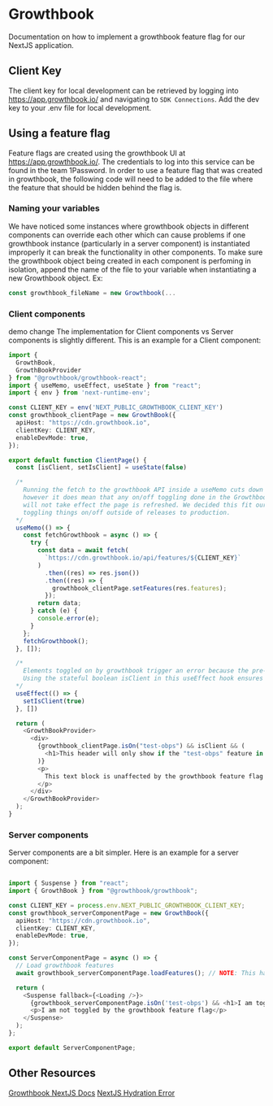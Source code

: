 # Growthbook

Documentation on how to implement a growthbook feature flag for our NextJS application.

## Client Key

The client key for local development can be retrieved by logging into https://app.growthbook.io/ and navigating to `SDK Connections`. Add the dev key to your .env file for local development.

## Using a feature flag

Feature flags are created using the growthbook UI at https://app.growthbook.io/. The credentials to log into this service can be found in the team 1Password.
In order to use a feature flag that was created in growthbook, the following code will need to be added to the file where the feature
that should be hidden behind the flag is.

### Naming your variables

We have noticed some instances where growthbook objects in different components can override each other which can cause problems if one growthbook instance (particularly in a server component) is instantiated improperly it can break the functionality in other components. To make sure the growthbook object being created in each component is perfoming in isolation, append the name of the file to your variable when instantiating a new Growthbook object.
Ex:

```typescript
const growthbook_fileName = new Growthbook(...
```

### Client components

demo change
The implementation for Client components vs Server components is slightly different. This is an example for a Client component:

```typescript
import {
  GrowthBook,
  GrowthBookProvider
} from "@growthbook/growthbook-react";
import { useMemo, useEffect, useState } from "react";
import { env } from 'next-runtime-env';

const CLIENT_KEY = env('NEXT_PUBLIC_GROWTHBOOK_CLIENT_KEY')
const growthbook_clientPage = new GrowthBook({
  apiHost: "https://cdn.growthbook.io",
  clientKey: CLIENT_KEY,
  enableDevMode: true,
});

export default function ClientPage() {
  const [isClient, setIsClient] = useState(false)

  /*
    Running the fetch to the growthbook API inside a useMemo cuts down on the amount of fetches done,
    however it does mean that any on/off toggling done in the Growthbook dashboard while a user is using the app
    will not take effect the page is refreshed. We decided this fit our use case, since we're unlikely to be
    toggling things on/off outside of releases to production.
  */
  useMemo(() => {
    const fetchGrowthbook = async () => {
      try {
        const data = await fetch(
          `https://cdn.growthbook.io/api/features/${CLIENT_KEY}`
        )
          .then((res) => res.json())
          .then((res) => {
            growthbook_clientPage.setFeatures(res.features);
          });
        return data;
      } catch (e) {
        console.error(e);
      }
    };
    fetchGrowthbook();
  }, []);

  /*
    Elements toggled on by growthbook trigger an error because the pre-rendered html does not match the final client html.
    Using the stateful boolean isClient in this useEffect hook ensures that the code toggled by growthbook is only rendered on the client & avoids the mismatch error.
  */
  useEffect(() => {
    setIsClient(true)
  }, [])

  return (
    <GrowthBookProvider>
      <div>
        {growthbook_clientPage.isOn("test-obps") && isClient && (
          <h1>This header will only show if the "test-obps" feature in growthbook is toggled "on"</h1>
        )}
        <p>
          This text block is unaffected by the growthbook feature flag
        </p>
      </div>
    </GrowthBookProvider>
  );
}
```

### Server components

Server components are a bit simpler. Here is an example for a server component:

```typescript

import { Suspense } from "react";
import { GrowthBook } from "@growthbook/growthbook";

const CLIENT_KEY = process.env.NEXT_PUBLIC_GROWTHBOOK_CLIENT_KEY;
const growthbook_serverComponentPage = new GrowthBook({
  apiHost: "https://cdn.growthbook.io",
  clientKey: CLIENT_KEY,
  enableDevMode: true,
});

const ServerComponentPage = async () => {
  // Load growthbook features
  await growthbook_serverComponentPage.loadFeatures(); // NOTE: This has to be added after the call to getServerSession()

  return (
    <Suspense fallback={<Loading />}>
      {growthbook_serverComponentPage.isOn('test-obps') && <h1>I am toggled by the growthbook feature flag</h1>}
      <p>I am not toggled by the growthbook feature flag</p>
    </Suspense>
  );
};

export default ServerComponentPage;

```

## Other Resources

[Growthbook NextJS Docs](https://docs.growthbook.io/guide/nextjs-and-growthbook)
[NextJS Hydration Error](https://nextjs.org/docs/messages/react-hydration-error#solution-1-using-useeffect-to-run-on-the-client-only)
